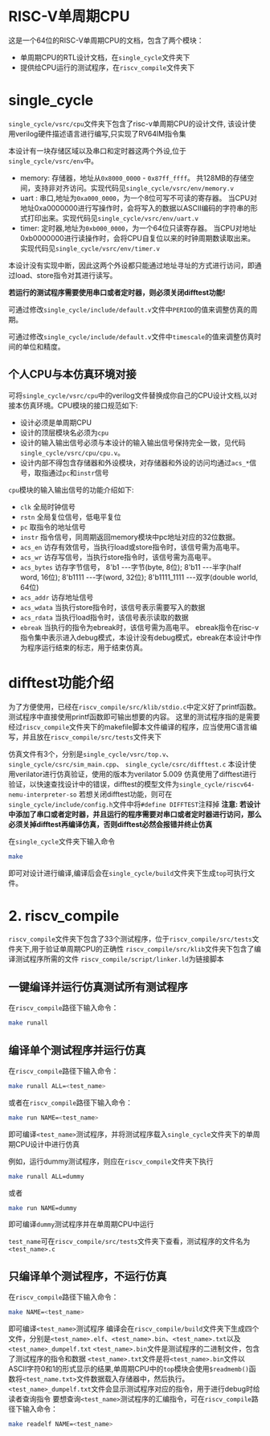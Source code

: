 RISC-V单周期CPU
===============
这是一个64位的RISC-V单周期CPU的文档，包含了两个模块：
* 单周期CPU的RTL设计文档，在``single_cycle``文件夹下
* 提供给CPU运行的测试程序，在``riscv_compile``文件夹下

# <a name="single_cycle"></a>single\_cycle

``single_cycle/vsrc/cpu``文件夹下包含了risc-v单周期CPU的设计文件,
该设计使用verilog硬件描述语言进行编写,只实现了RV64IM指令集

本设计有一块存储区域以及串口和定时器这两个外设,位于``single_cycle/vsrc/env``中。
* memory: 存储器，地址从``0x8000_0000`` - ``0x87ff_ffff``。
共128MB的存储空间，支持非对齐访问。实现代码见``single_cycle/vsrc/env/memory.v``
* uart : 串口,地址为``0xa000_0000``，为一个8位可写不可读的寄存器。
当CPU对地址0xa0000000进行写操作时，会将写入的数据以ASCII编码的字符串的形式打印出来。实现代码见``single_cycle/vsrc/env/uart.v``
* timer: 定时器,地址为``0xb000_0000``，为一个64位只读寄存器。
当CPU对地址0xb0000000进行读操作时，会将CPU自复位以来的时钟周期数读取出来。实现代码见``single_cycle/vsrc/env/timer.v``

本设计没有实现中断，因此这两个外设都只能通过地址寻址的方式进行访问，即通过load、store指令对其进行读写。

**若运行的测试程序需要使用串口或者定时器，则必须关闭difftest功能!**

可通过修改``single_cycle/include/default.v``文件中``PERIOD``的值来调整仿真的周期。

可通过修改``single_cycle/include/default.v``文件中``timescale``的值来调整仿真时间的单位和精度。


## 个人CPU与本仿真环境对接
可将``single_cycle/vsrc/cpu``中的verilog文件替换成你自己的CPU设计文档,以对接本仿真环境。CPU模块的接口规范如下: 
* 设计必须是单周期CPU
* 设计的顶层模块名必须为``cpu``
* 设计的输入输出信号必须与本设计的输入输出信号保持完全一致，见代码``single_cycle/vsrc/cpu/cpu.v``。
* 设计内部不得包含存储器和外设模块，对存储器和外设的访问均通过``acs_*``信号，取指通过``pc``和``instr``信号


`cpu`模块的输入输出信号的功能介绍如下:
* ``clk``       全局时钟信号
* ``rstn``      全局复位信号，低电平复位
* ``pc``        取指令的地址信号
* ``instr``     指令信号，同周期返回memory模块中pc地址对应的32位数据。
* ``acs_en``    访存有效信号，当执行load或store指令时，该信号需为高电平。
* ``acs_wr``    访存写信号，当执行store指令时，该信号需为高电平。
* ``acs_bytes`` 访存字节信号，
                              8'b1          ---字节(byte, 8位);
                              8'b11         ---半字(half word, 16位);
                              8'b1111       ---字(word, 32位);
                              8'b1111_1111  ---双字(double world, 64位)
* ``acs_addr``  访存地址信号
* ``acs_wdata`` 当执行store指令时，该信号表示需要写入的数据
* ``acs_rdata`` 当执行load指令时，该信号表示读取的数据
* ``ebreak``    当执行的指令为ebreak时，该信号需为高电平。
ebreak指令在risc-v指令集中表示进入debug模式，本设计没有debug模式，ebreak在本设计中作为程序运行结束的标志，用于结束仿真。



# difftest功能介绍


为了方便使用，已经在``riscv_compile/src/klib/stdio.c``中定义好了printf函数。
测试程序中直接使用printf函数即可输出想要的内容。
这里的测试程序指的是需要经过``riscv_compile``文件夹下的makefile脚本文件编译的程序，应当使用C语言编写，并且放在``riscv_compile/src/tests``文件夹下



仿真文件有3个，分别是``single_cycle/vsrc/top.v``、``single_cycle/csrc/sim_main.cpp``、 ``single_cycle/csrc/difftest.c``
本设计使用verilator进行仿真验证，使用的版本为verilator 5.009
仿真使用了difftest进行验证，以快速查找设计中的错误，difftest的模型文件为``single_cycle/riscv64-nemu-interpreter-so``
若想关闭difftest功能，则可在``single_cycle/include/config.h``文件中将``#define DIFFTEST``注释掉
**注意: 若设计中添加了串口或者定时器，并且运行的程序需要对串口或者定时器进行访问，那么必须关掉difftest再编译仿真，否则difftest必然会报错并终止仿真**


在``single_cycle``文件夹下输入命令
```bash
make
```
即可对设计进行编译,编译后会在``single_cycle/build``文件夹下生成``top``可执行文件。



# 2. riscv\_compile

``riscv_compile``文件夹下包含了33个测试程序，位于``riscv_compile/src/tests``文件夹下,用于验证单周期CPU的正确性
``riscv_compile/src/klib``文件夹下包含了编译测试程序所需的文件
``riscv_compile/script/linker.ld``为链接脚本

## 一键编译并运行仿真测试所有测试程序
在``riscv_compile``路径下输入命令：
```bash
make runall
```

## 编译单个测试程序并运行仿真
在``riscv_compile``路径下输入命令：
```bash
make runall ALL=<test_name>
```
或者在``riscv_compile``路径下输入命令：
```bash
make run NAME=<test_name>
```
即可编译``<test_name>``测试程序，并将测试程序载入``single_cycle``文件夹下的单周期CPU设计中进行仿真

例如，运行dummy测试程序，则应在``riscv_compile``文件夹下执行
```bash
make runall ALL=dummy
```
或者
```bash
make run NAME=dummy
```
即可编译``dummy``测试程序并在单周期CPU中运行

``test_name``可在``riscv_compile/src/tests``文件夹下查看，测试程序的文件名为``<test_name>.c``


## 只编译单个测试程序，不运行仿真
在``riscv_compile``路径下输入命令：
```bash
make NAME=<test_name>
```
即可编译``<test_name>``测试程序
编译会在``riscv_compile/build``文件夹下生成四个文件，分别是``<test_name>.elf``、``<test_name>.bin``、``<test_name>.txt``以及``<test_name>_dumpelf.txt``
``<test_name>.bin``文件是测试程序的二进制文件，包含了测试程序的指令和数据
``<test_name>.txt``文件是将``<test_name>.bin``文件以ASCII字符0和1的形式显示的结果,单周期CPU中的``top``模块会使用``$readmemb()``函数将``<test_name.txt>``文件数据载入存储器中，然后执行。
``<test_name>_dumpelf.txt``文件会显示测试程序对应的指令，用于进行debug时给读者查询指令
要想查询``<test_name>``测试程序的汇编指令，可在``riscv_compile``路径下输入命令：

```bash
make readelf NAME=<test_name>
```

